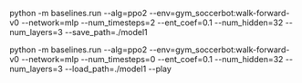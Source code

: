 python -m baselines.run --alg=ppo2 --env=gym_soccerbot:walk-forward-v0 --network=mlp --num_timesteps=2 --ent_coef=0.1 --num_hidden=32 --num_layers=3 --save_path=./model1

python -m baselines.run --alg=ppo2 --env=gym_soccerbot:walk-forward-v0 --network=mlp --num_timesteps=0 --ent_coef=0.1 --num_hidden=32 --num_layers=3 --load_path=./model1 --play
